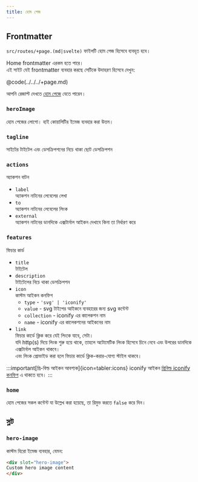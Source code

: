 ```yaml
---
title: হোম পেজ
---
```


## Frontmatter

`src/routes/+page.(md|svelte)` ফাইলটি হোম পেজ হিসেবে ব্যবহৃত হবে। 

Home frontmatter এরকম হতে পারে।  
এই সাইট যেই frontmatter ব্যবহার করছে সেটিকে উদাহরণ হিসেবে দেখুন:

@code(../../../+page.md)

আপনি রেজাল্ট দেখতে [হোম পেজে](/) যেতে পারেন। 

### `heroImage`

হোম পেজের লোগো। হাই কোয়ালিটির ইমেজ ব্যবহার করা উত্তম।

### `tagline`

সাইটের টাইটেল এবং ডেসক্রিপশনের নিচে থাকা ছোট ডেসক্রিপশন

### `actions`

অ্যাকশন বাটন
* `label`  
  অ্যাকশন নাটনের লেবেলের লেখা
* `to`  
  অ্যাকশন নাটনের লেবেলের লিংক
* `external`  
  অ্যাকশন নাটনের ডানদিকে এক্সটার্নাল আইকন দেখাবে কিনা তা নির্ধারণ করে

### `features`

ফিচার কার্ড

* `title`  
  টাইটেল
* `description`  
  টাইটেলের নিচে থাকা ডেসক্রিপশন
* `icon`  
  কাস্টম আইকন কনফিগ
  * `type` - `'svg' | 'iconify'`
  * `value` - svg টাইপের আইকনে ব্যবহারের জন্য svg কন্টেন্ট
  * `collection` - iconify এর কালেকশন নাম 
  * `name` - iconify এর কালেকশনের আইকনের নাম
* `link`  
  ফিচার কার্ডে ক্লিক করে যেই লিংকে যাবে, সেটা।  
  যদি http(s) দিয়ে লিংক শুরু হয়ে থাকে, তাহলে অটোমেটিক লিংক হিসেবে চিনে নেবে এবং উপরের ডানদিকে এক্সটার্নাল আইকন থাকবে।  
  এবং লিংক প্রোভাইড করা হলে ফিচার কার্ডে ক্লিক-করার-যোগ্য স্টাইল থাকবে। 

:::important[প্রি-বিল্ড আইকন আবশ্যক]{icon=tabler:icons}
iconify আইকন [প্রিবিল্ড iconify কনফিগ](/reference/default-theme/#preBuildIconifyIcons) এ থাকতে হবে। 
:::

### `home`

হোম পেজের সকল কন্টেন্ট যা উল্লেখ করা হয়েছে, তা রিমুভ করতে `false` করে দিন। 

## স্লট

### `hero-image`

কাস্টম হিরো ইমেজ ব্যবহার, যেমন: 

```html title="/src/routes/+page.(md|svelte)"
<div slot="hero-image">
Custom hero image content
</div>
```
